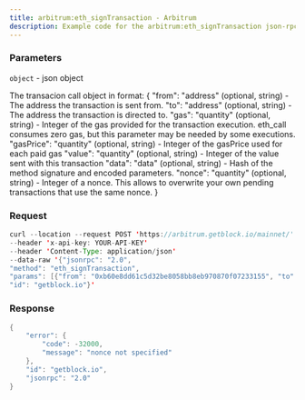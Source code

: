 ```yaml
---
title: arbitrum:eth_signTransaction - Arbitrum
description: Example code for the arbitrum:eth_signTransaction json-rpc method. Сomplete guide on how to use arbitrum:eth_signTransaction json-rpc in GetBlock.io Web3 documentation.
---
```


### Parameters


`object` - json object

The transacion call object in format: { "from": "address" (optional,
string) - The address the transaction is sent from. "to": "address"
(optional, string) - The address the transaction is directed to. "gas":
"quantity" (optional, string) - Integer of the gas provided for the
transaction execution. eth_call consumes zero gas, but this parameter
may be needed by some executions. "gasPrice": "quantity" (optional,
string) - Integer of the gasPrice used for each paid gas "value":
"quantity" (optional, string) - Integer of the value sent with this
transaction "data": "data" (optional, string) - Hash of the method
signature and encoded parameters. "nonce": "quantity" (optional,
string) - Integer of a nonce. This allows to overwrite your own pending
transactions that use the same nonce. }

### Request

``` java
curl --location --request POST 'https://arbitrum.getblock.io/mainnet/' 
--header 'x-api-key: YOUR-API-KEY' 
--header 'Content-Type: application/json' 
--data-raw '{"jsonrpc": "2.0",
"method": "eth_signTransaction",
"params": [{"from": "0xb60e8dd61c5d32be8058bb8eb970870f07233155", "to": "0xd46e8dd67c5d32be8058bb8eb970870f07244567", "gas": "0x76c0", "gasPrice": "0x9184e72a000", "value": "0x9184e72a", "data": "0xd46e8dd67c5d32be8d46e8dd67c5d32be8058bb8eb970870f072445675058bb8eb970870f072445675"}],
"id": "getblock.io"}'
```

###  Response

``` java
{
    "error": {
        "code": -32000,
        "message": "nonce not specified"
    },
    "id": "getblock.io",
    "jsonrpc": "2.0"
}
```

